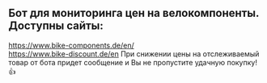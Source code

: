 ## Бот для мониторинга цен на велокомпоненты. Доступны сайты:
https://www.bike-components.de/en/  
https://www.bike-discount.de/en
При снижении цены на отслеживаемый товар от бота придет сообщение и Вы не пропустите удачную покупку! 👍


